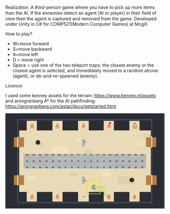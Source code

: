 Realization: A third-person game where you have to pick up more items than the AI. If the ennemies detect an agent (AI or player) in their ﬁeld of view then the agent is captured and removed from the game. Developed under Unity in C# for COMP521(Modern Computer Games) at Mcgill.

How to play?

- W=move forward 
- S=move backward 
- A=move left
- D = move right
- Space = use one of the two teleport traps: the closest enemy or the closest agent is selected, and immediately moved to a random alcove (agent), or de-and-re-spawned (enemy).

Licence:

I used some kenney assets for the terrain: https://www.kenney.nl/assets and arongranberg A* for the AI pathfinding: https://arongranberg.com/astar/docs/getstarted.html

![alt text](https://github.com/carodak/TargetSpotted/blob/master/game.png)

